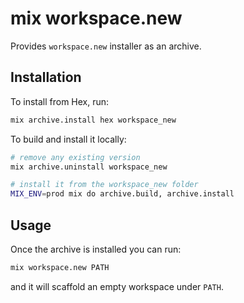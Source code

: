 # mix workspace.new

Provides `workspace.new` installer as an archive.

## Installation

To install from Hex, run:

```bash
mix archive.install hex workspace_new
```

To build and install it locally:

```bash
# remove any existing version
mix archive.uninstall workspace_new

# install it from the workspace_new folder
MIX_ENV=prod mix do archive.build, archive.install
```

## Usage

Once the archive is installed you can run:

```bash
mix workspace.new PATH
```

and it will scaffold an empty workspace under `PATH`.
